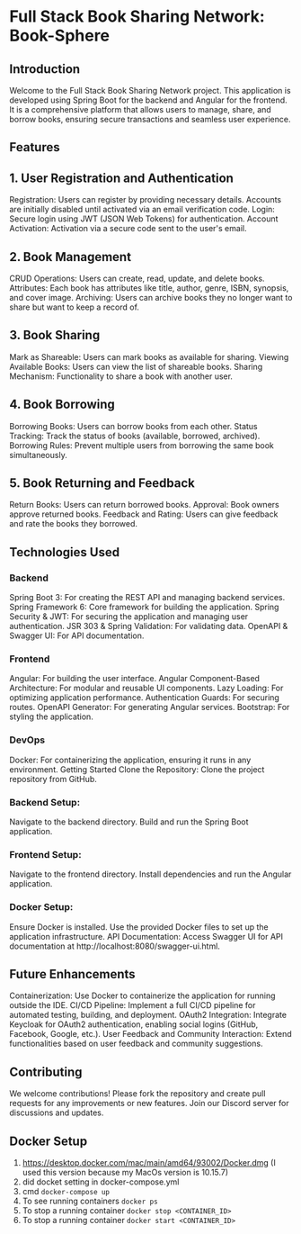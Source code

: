 # Full Stack Book Sharing Network: Book-Sphere
## Introduction
Welcome to the Full Stack Book Sharing Network project. This application is developed using Spring Boot for the backend and Angular for the frontend. It is a comprehensive platform that allows users to manage, share, and borrow books, ensuring secure transactions and seamless user experience.

## Features
##  1. User Registration and Authentication
Registration: Users can register by providing necessary details. Accounts are initially disabled until activated via an email verification code.
Login: Secure login using JWT (JSON Web Tokens) for authentication.
Account Activation: Activation via a secure code sent to the user's email.
##  2. Book Management
CRUD Operations: Users can create, read, update, and delete books.
Attributes: Each book has attributes like title, author, genre, ISBN, synopsis, and cover image.
Archiving: Users can archive books they no longer want to share but want to keep a record of.
##  3. Book Sharing
Mark as Shareable: Users can mark books as available for sharing.
Viewing Available Books: Users can view the list of shareable books.
Sharing Mechanism: Functionality to share a book with another user.
##  4. Book Borrowing
Borrowing Books: Users can borrow books from each other.
Status Tracking: Track the status of books (available, borrowed, archived).
Borrowing Rules: Prevent multiple users from borrowing the same book simultaneously.
##  5. Book Returning and Feedback
Return Books: Users can return borrowed books.
Approval: Book owners approve returned books.
Feedback and Rating: Users can give feedback and rate the books they borrowed.
##  Technologies Used
###  Backend
Spring Boot 3: For creating the REST API and managing backend services.
Spring Framework 6: Core framework for building the application.
Spring Security & JWT: For securing the application and managing user authentication.
JSR 303 & Spring Validation: For validating data.
OpenAPI & Swagger UI: For API documentation.
###  Frontend
Angular: For building the user interface.
Angular Component-Based Architecture: For modular and reusable UI components.
Lazy Loading: For optimizing application performance.
Authentication Guards: For securing routes.
OpenAPI Generator: For generating Angular services.
Bootstrap: For styling the application.
###  DevOps
Docker: For containerizing the application, ensuring it runs in any environment.
Getting Started
Clone the Repository: Clone the project repository from GitHub.
###  Backend Setup:
Navigate to the backend directory.
Build and run the Spring Boot application.
###  Frontend Setup:
Navigate to the frontend directory.
Install dependencies and run the Angular application.
###  Docker Setup:
Ensure Docker is installed.
Use the provided Docker files to set up the application infrastructure.
API Documentation: Access Swagger UI for API documentation at http://localhost:8080/swagger-ui.html.
## Future Enhancements
Containerization: Use Docker to containerize the application for running outside the IDE.
CI/CD Pipeline: Implement a full CI/CD pipeline for automated testing, building, and deployment.
OAuth2 Integration: Integrate Keycloak for OAuth2 authentication, enabling social logins (GitHub, Facebook, Google, etc.).
User Feedback and Community Interaction: Extend functionalities based on user feedback and community suggestions.
## Contributing
We welcome contributions! Please fork the repository and create pull requests for any improvements or new features. Join our Discord server for discussions and updates.

## Docker Setup
1. https://desktop.docker.com/mac/main/amd64/93002/Docker.dmg (I used this version because my MacOs version is 10.15.7)
2. did docket setting in docker-compose.yml
3. cmd `docker-compose up`
4. To see running containers `docker ps`
5. To stop a running container `docker stop <CONTAINER_ID>`
6. To stop a running container `docker start <CONTAINER_ID>`

<!-- ## Git Command for my reference
git pull origin main -->